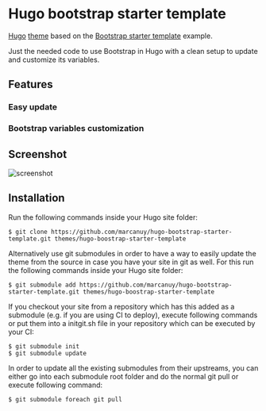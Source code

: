 Hugo bootstrap starter template
======================================

[Hugo](https://gohugo.io) [theme](https://gohugo.io/themes/) based on
the [Bootstrap starter
template](https://getbootstrap.com/docs/4.0/examples/starter-template/)
example.

Just the needed code to use Bootstrap in Hugo with a clean
setup to update and customize its variables.

## Features



### Easy update



### Bootstrap variables customization

## Screenshot

![screenshot](https://getbootstrap.com/docs/4.0/examples/screenshots/starter-template.jpg)

## Installation

Run the following commands inside your Hugo site folder:

    $ git clone https://github.com/marcanuy/hugo-bootstrap-starter-template.git themes/hugo-boostrap-starter-template

Alternatively use git submodules in order to have a way to easily update the theme from the source in case you have your site in git as well.
For this run the following commands inside your Hugo site folder:

    $ git submodule add https://github.com/marcanuy/hugo-bootstrap-starter-template.git themes/hugo-boostrap-starter-template

If you checkout your site from a repository which has this added as a submodule (e.g. if you are using CI to deploy), execute following commands or put them into a initgit.sh file in your repository which can be executed by your CI:

    $ git submodule init
    $ git submodule update

In order to update all the existing submodules from their upstreams, you can either go into each submodule root folder and do the normal git pull or execute following command:

    $ git submodule foreach git pull

